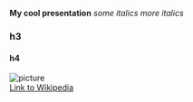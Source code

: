 **My cool presentation**
_some italics_ *more italics*
### h3
#### h4

![picture](https://upload.wikimedia.org/wikipedia/commons/9/9d/Pilgrim_tercentenary_half_dollar_commemorative_obverse.jpg)\
[Link to Wikipedia](https://en.wikipedia.org)

